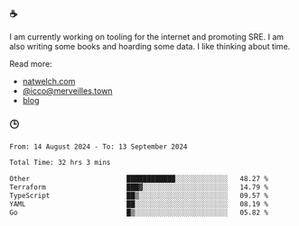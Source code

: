 ### ☕

I am currently working on tooling for the internet and promoting SRE. I am also writing some books and hoarding some data. I like thinking about time. 

Read more:

 - [natwelch.com](https://natwelch.com)
 - [@icco@merveilles.town](https://merveilles.town/@icco)
 - [blog](https://writing.natwelch.com)

### 🕒

<!--START_SECTION:waka-->

```txt
From: 14 August 2024 - To: 13 September 2024

Total Time: 32 hrs 3 mins

Other                        ████████████░░░░░░░░░░░░░   48.27 %
Terraform                    ███▓░░░░░░░░░░░░░░░░░░░░░   14.79 %
TypeScript                   ██▒░░░░░░░░░░░░░░░░░░░░░░   09.57 %
YAML                         ██░░░░░░░░░░░░░░░░░░░░░░░   08.19 %
Go                           █▒░░░░░░░░░░░░░░░░░░░░░░░   05.82 %
```

<!--END_SECTION:waka-->
